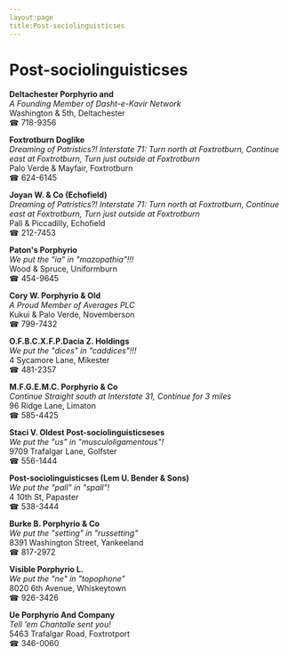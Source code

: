 ```yaml
---
layout:page
title:Post-sociolinguisticses
---
```

# Post-sociolinguisticses

**Deltachester Porphyrio and**  
_A Founding Member of Dasht-e-Kavir Network_  
Washington & 5th, Deltachester  
☎ 718-9356



**Foxtrotburn Doglike**  
_Dreaming of Patristics?! 
Interstate 71: Turn north at Foxtrotburn, Continue east at Foxtrotburn, Turn just outside at Foxtrotburn_  
Palo Verde & Mayfair, Foxtrotburn  
☎ 624-6145



**Joyan W. & Co (Echofield)**  
_Dreaming of Patristics?! 
Interstate 71: Turn north at Foxtrotburn, Continue east at Foxtrotburn, Turn just outside at Foxtrotburn_  
Pall & Piccadilly, Echofield  
☎ 212-7453



**Paton's Porphyrio**  
_We put the "ia" in "mazopathia"!!!_  
Wood & Spruce, Uniformburn  
☎ 454-9645



**Cory W. Porphyrio & Old**  
_A Proud Member of Averages PLC_  
Kukui & Palo Verde, Novemberson  
☎ 799-7432



**O.F.B.C.X.F.P.Dacia Z. Holdings**  
_We put the "dices" in "caddices"!!!_  
4 Sycamore Lane, Mikester  
☎ 481-2357



**M.F.G.E.M.C. Porphyrio & Co**  
_Continue Straight south at Interstate 31, Continue for 3 miles_  
96 Ridge Lane, Limaton  
☎ 585-4425



**Staci V. Oldest Post-sociolinguisticseses**  
_We put the "us" in "musculoligamentous"!_  
9709 Trafalgar Lane, Golfster  
☎ 556-1444



**Post-sociolinguisticses (Lem U. Bender & Sons)**  
_We put the "pall" in "spall"!_  
4 10th St, Papaster  
☎ 538-3444



**Burke B. Porphyrio & Co**  
_We put the "setting" in "russetting"_  
8391 Washington Street, Yankeeland  
☎ 817-2972



**Visible Porphyrio L.**  
_We put the "ne" in "topophone"_  
8020 6th Avenue, Whiskeytown  
☎ 926-3426



**Ue Porphyrio And Company**  
_Tell 'em Chantalle sent you!_  
5463 Trafalgar Road, Foxtrotport  
☎ 346-0060



